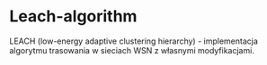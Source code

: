 # Leach-algorithm
LEACH (low-energy adaptive clustering hierarchy) - implementacja algorytmu trasowania w sieciach WSN z własnymi modyfikacjami.
